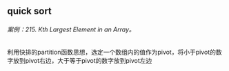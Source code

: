 ##  quick sort  
######  案例：215. Kth Largest Element in an Array。  
利用快排的partition函数思想，选定一个数组内的值作为pivot，将小于pivot的数字放到pivot右边，大于等于pivot的数字放到pivot左边   

